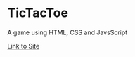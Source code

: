 # TicTacToe
A game using HTML, CSS and JavsScript

[Link to Site](https://hsahu615.github.io/TicTacToe/)

